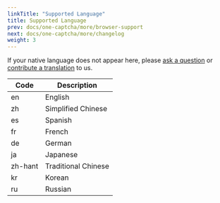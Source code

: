 ```yaml
---
linkTitle: "Supported Language"
title: Supported Language
prev: docs/one-captcha/more/browser-support
next: docs/one-captcha/more/changelog
weight: 3
---
```


If your native language does not appear here, please [ask a question](https://github.com/Dev-Huang1/Onr-Captcha/issues) or [contribute a translation](https://github.com/Dev-Huang1/One-Captcha/blob/main/0/api_test.js) to us.

| Code | Description |
| ---- | ----------- |
| en | English |
| zh | Simplified Chinese |
| es | Spanish |
| fr | French |
| de | German |
| ja | Japanese |
| zh-hant | Traditional Chinese |
| kr | Korean |
| ru | Russian |
